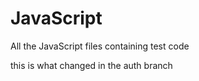 # JavaScript
All the JavaScript files containing test code 

this is what changed in the auth branch
